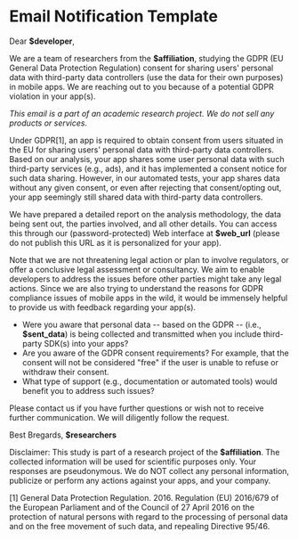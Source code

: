 # Email Notification Template
Dear **$developer**,

We are a team of researchers from the **$affiliation**, studying the GDPR (EU General Data Protection Regulation) consent for sharing users' personal data with third-party data controllers (use the data for their own purposes) in mobile apps. We are reaching out to you because of a potential GDPR violation in your app(s).

*This email is a part of an academic research project. We do not sell any products or services.*

Under GDPR[1], an app is required to obtain consent from users situated in the EU for sharing users' personal data with third-party data controllers. Based on our analysis, your app shares some user personal data with such third-party services (e.g., ads), and it has implemented a consent notice for such data sharing. However, in our automated tests, your app shares data without any given consent, or even after rejecting that consent/opting out, your app seemingly still shared data with third-party data controllers.

We have prepared a detailed report on the analysis methodology, the data being sent out, the parties involved, and all other details. You can access this through our (password-protected) Web interface at **$web_url** (please do not publish this URL as it is personalized for your app). 

Note that we are not threatening legal action or plan to involve regulators, or offer a conclusive legal assessment or consultancy. We aim to enable developers to address the issues before other parties might take any legal actions. Since we are also trying to understand the reasons for GDPR compliance issues of mobile apps in the wild, it would be immensely helpful to provide us with feedback regarding your app(s). 

- Were you aware that personal data -- based on the GDPR -- (i.e., **$sent_data**) is being collected and transmitted when you include third-party SDK(s) into your apps? 
- Are you aware of the GDPR consent requirements? For example, that the consent will not be considered "free" if the user is unable to refuse or withdraw their consent. 
- What type of support (e.g., documentation or automated tools) would benefit you to address such issues? 

Please contact us if you have further questions or wish not to receive further communication. We will diligently follow the request.

Best Bregards, **$researchers**

Disclaimer: This study is part of a research project of the **$affiliation**. The collected information will be used for scientific purposes only. Your responses are pseudonymous. We do NOT collect any personal information, publicize or perform any actions against your apps, and your company.

[1] General Data Protection Regulation. 2016. Regulation (EU) 2016/679 of the European Parliament and of the Council of 27 April 2016 on the protection of natural persons with regard to the processing of personal data and on the free movement of such data, and repealing Directive 95/46.
